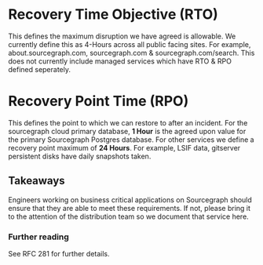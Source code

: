 # Recovery Time Objective (RTO)

This defines the maximum disruption we have agreed is allowable.
We currently define this as 4-Hours across all public facing sites.
For example, about.sourcegraph.com, sourcegraph.com & sourcegraph.com/search.
This does not currently include managed services which have RTO & RPO defined seperately.

# Recovery Point Time (RPO)

This defines the point to which we can restore to after an incident. For the sourcegraph cloud primary database,
**1 Hour** is the agreed upon value for the primary Sourcegraph Postgres database.
For other services we define a recovery point maximum of **24 Hours**.
For example, LSIF data, gitserver persistent disks have daily snapshots taken.

## Takeaways

Engineers working on business critical applications on Sourcegraph should ensure
that they are able to meet these requirements. If not, please bring it to the attention
of the distribution team so we document that service here.

### Further reading

See RFC 281 for further details.
